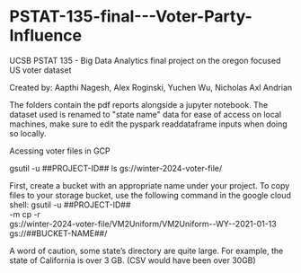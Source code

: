# PSTAT-135-final---Voter-Party-Influence
UCSB PSTAT 135 - Big Data Analytics final project on the oregon focused US voter dataset 

Created by: Aapthi Nagesh, Alex Roginski, Yuchen Wu, Nicholas Axl Andrian

The folders contain the pdf reports alongside a jupyter notebook.
The dataset used is renamed to "state name" data for ease of access on local machines, make sure to edit the pyspark readdataframe inputs when doing so locally.

Acessing voter files in GCP

gsutil -u ##PROJECT-ID## ls gs://winter-2024-voter-file/

First, create a bucket with an appropriate name under your project. To copy files to your storage bucket, use the following command in the google cloud shell:
gsutil -u ##PROJECT-ID## \
-m cp -r \
gs://winter-2024-voter-file/VM2Uniform/VM2Uniform--WY--2021-01-13 \
gs://##BUCKET-NAME##/

A word of caution, some state’s directory are quite large. For example, the state of California is over 3 GB. (CSV would have been over 30GB)
